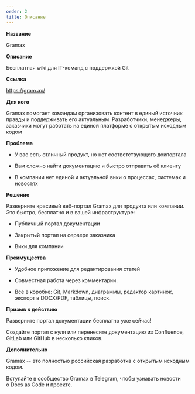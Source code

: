 ```yaml
---
order: 2
title: Описание
---
```


**Название**

Gramax

**Описание**

Бесплатная wiki для IT-команд с поддержкой Git

**Ссылка**

<https://gram.ax/>

**Для кого**

Gramax помогает командам организовать контент в единый источник правды и поддерживать его актуальным. Разработчики, менеджеры, заказчики могут работать на единой платформе с открытым исходным кодом

**Проблема**

-  У вас есть отличный продукт, но нет соответствующего докпортала

-  Вам сложно найти документацию и быстро отправить её клиенту

-  В компании нет единой и актуальной вики о процессах, системах и новостях

**Решение**

Разверните красивый веб-портал Gramax для продукта или компании. Это быстро, бесплатно и в вашей инфраструктуре:

-  Публичный портал документации

-  Закрытый портал на сервере заказчика

-  Вики для компании

**Преимущества**

-  Удобное приложение для редактирования статей

-  Совместная работа через комментарии.

-  Все в коробке: Git, Markdown, диаграммы, редактор картинок, экспорт в DOCX/PDF, таблицы, поиск.

**Призыв к действию**

Разверните портал документации бесплатно уже сейчас!



Создайте портал с нуля или перенесите документацию из Confluence, GitLab или GitHub в несколько кликов.

**Дополнительно**

Gramax -- это полностью российская разработка с открытым исходным кодом.

Вступайте в сообщество Gramax в Telegram, чтобы узнавать новости о Docs as Code и проекте.